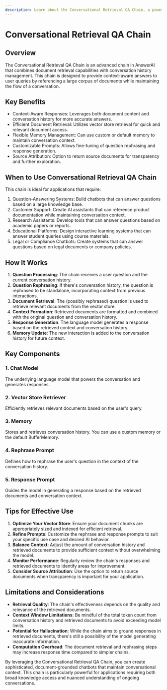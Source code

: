 ```yaml
---
description: Learn about the Conversational Retrieval QA Chain, a powerful tool for document-based Q&A with conversation history in AnswerAI
---
```


# Conversational Retrieval QA Chain

## Overview

The Conversational Retrieval QA Chain is an advanced chain in AnswerAI that combines document retrieval capabilities with conversation history management. This chain is designed to provide context-aware answers to user queries by referencing a large corpus of documents while maintaining the flow of a conversation.

## Key Benefits

-   Context-Aware Responses: Leverages both document content and conversation history for more accurate answers.
-   Efficient Document Retrieval: Utilizes vector store retrieval for quick and relevant document access.
-   Flexible Memory Management: Can use custom or default memory to maintain conversation context.
-   Customizable Prompts: Allows fine-tuning of question rephrasing and response generation.
-   Source Attribution: Option to return source documents for transparency and further exploration.

## When to Use Conversational Retrieval QA Chain

This chain is ideal for applications that require:

1. Question-Answering Systems: Build chatbots that can answer questions based on a large knowledge base.
2. Customer Support: Create AI assistants that can reference product documentation while maintaining conversation context.
3. Research Assistants: Develop tools that can answer questions based on academic papers or reports.
4. Educational Platforms: Design interactive learning systems that can answer student queries using course materials.
5. Legal or Compliance Chatbots: Create systems that can answer questions based on legal documents or company policies.

## How It Works

1. **Question Processing**: The chain receives a user question and the current conversation history.
2. **Question Rephrasing**: If there's conversation history, the question is rephrased to be standalone, incorporating context from previous interactions.
3. **Document Retrieval**: The (possibly rephrased) question is used to retrieve relevant documents from the vector store.
4. **Context Formation**: Retrieved documents are formatted and combined with the original question and conversation history.
5. **Response Generation**: The language model generates a response based on the retrieved context and conversation history.
6. **Memory Update**: The new interaction is added to the conversation history for future context.

## Key Components

### 1. Chat Model

The underlying language model that powers the conversation and generates responses.

### 2. Vector Store Retriever

Efficiently retrieves relevant documents based on the user's query.

### 3. Memory

Stores and retrieves conversation history. You can use a custom memory or the default BufferMemory.

### 4. Rephrase Prompt

Defines how to rephrase the user's question in the context of the conversation history.

### 5. Response Prompt

Guides the model in generating a response based on the retrieved documents and conversation context.

## Tips for Effective Use

1. **Optimize Your Vector Store**: Ensure your document chunks are appropriately sized and indexed for efficient retrieval.
2. **Refine Prompts**: Customize the rephrase and response prompts to suit your specific use case and desired AI behavior.
3. **Balance Context**: Adjust the amount of conversation history and retrieved documents to provide sufficient context without overwhelming the model.
4. **Monitor Performance**: Regularly review the chain's responses and retrieved documents to identify areas for improvement.
5. **Consider Source Attribution**: Use the option to return source documents when transparency is important for your application.

## Limitations and Considerations

-   **Retrieval Quality**: The chain's effectiveness depends on the quality and relevance of the retrieved documents.
-   **Context Window Limitations**: Be mindful of the total token count from conversation history and retrieved documents to avoid exceeding model limits.
-   **Potential for Hallucination**: While the chain aims to ground responses in retrieved documents, there's still a possibility of the model generating inaccurate information.
-   **Computation Overhead**: The document retrieval and rephrasing steps may increase response time compared to simpler chains.

By leveraging the Conversational Retrieval QA Chain, you can create sophisticated, document-grounded chatbots that maintain conversational context. This chain is particularly powerful for applications requiring both broad knowledge access and nuanced understanding of ongoing conversations.
